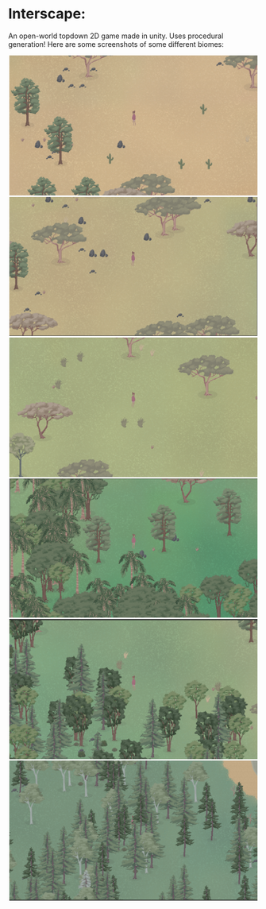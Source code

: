 # Interscape: 
An open-world topdown 2D game made in unity. Uses procedural generation! 
Here are some screenshots of some different biomes:

<p align="center">
  <img src="Interscape/Images/Desert.png" width="500" >
  <img src="Interscape/Images/Savanna.png" width="500" >
  <img src="Interscape/Images/Grassland.png" width="500" >
  <img src="Interscape/Images/Rainforest.png" width="500" >
  <img src="Interscape/Images/Forest.png" width="500" >
  <img src="Interscape/Images/Taiga.png" width="500" >
</p>

